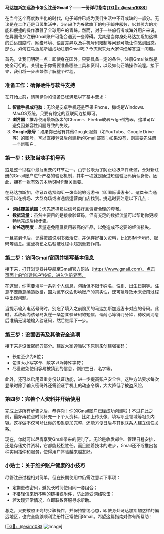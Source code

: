 **马达加斯加远游卡怎么注册Gmail？——一份详尽指南[[TG💪+ @esim1088](https://t.me/s/esim1088)]**

在当今这个高度数字化的时代，电子邮件已成为我们生活中不可或缺的一部分。无论是在工作还是日常生活中，Gmail作为谷歌旗下的电子邮件服务，以其强大的功能和便捷的操作赢得了全球用户的青睐。然而，对于一些旅行者或海外用户来说，在异国他乡注册Gmail账户可能会遇到一些障碍。尤其是当你身处马达加斯加这样的遥远国度时，网络环境、语言差异以及手机号码限制等问题可能让你感到困惑。那么，如何在马达加斯加成功注册Gmail呢？今天就来为大家详细解答这一问题。

首先，让我们明确一点：即使身在国外，只要具备一定的条件，注册Gmail依然是完全可行的。关键在于你需要准备哪些工具和资料，以及如何正确操作流程。接下来，我们将一步步带你了解整个过程。

### **准备工作：确保硬件与软件支持**

在开始之前，请确保你的设备已经满足以下基本要求：

1. **智能手机或电脑**：无论是安卓手机还是苹果iPhone，抑或是Windows、MacOS系统，只要有稳定的互联网连接即可。
2. **浏览器**：推荐使用最新版本的Chrome、Firefox或者Edge浏览器，这样可以避免因兼容性问题导致的失败。
3. **Google账号**：如果你已经有其他Google服务（如YouTube、Google Drive等）的账号，可以直接登录后创建新的Gmail邮箱；如果没有，则需要先注册一个新账户。

### **第一步：获取当地手机号码**

这是整个过程中最为重要的环节之一。由于谷歌为了防止垃圾邮件泛滥，会对新注册的Gmail账户进行严格的验证机制，其中一项就是通过短信验证码确认身份。因此，拥有一张有效的本地SIM卡至关重要。

在马达加斯加，你可以选择购买一张当地的远游卡（即国际漫游卡）。这类卡片通常可以在机场、大型商场或者通信运营商门店找到。挑选时要注意以下几点：

- **网络覆盖范围**：优先选择那些信号良好且资费合理的套餐。
- **数据流量**：虽然主要目的是接收验证码，但有充足的数据流量可以帮助你更顺畅地完成后续步骤。
- **价格透明度**：尽量避免隐藏费用较高的产品，以免造成不必要的经济损失。

一旦拿到卡后，记得按照说明书激活它，并保存好相关资料，比如SIM卡号码、密码等信息。这些将在之后验证过程中起到重要作用。

### **第二步：访问Gmail官网并填写基本信息**

接下来，打开浏览器并导航至Gmail官方网站（https://www.gmail.com）。点击页面上的“创建账户”按钮，进入注册界面。

在这里，你需要填写一系列个人信息，包括但不限于姓名、性别、出生日期等。注意不要随意编造数据，因为这不仅会影响账户的真实性，还可能导致未来使用过程中出现问题。

当提示输入电话号码时，别忘了填入之前购买的马达加斯加远游卡对应的号码。此时，系统会向该号码发送一条包含验证码的短信。请耐心等待几分钟，待收到消息后准确无误地输入验证码，然后继续下一步。

### **第三步：设置密码及其他安全选项**

接下来是设置密码的部分。建议大家遵循以下原则来创建强密码：

- 长度至少为8位；
- 包含大小写字母、数字以及特殊字符；
- 尽量避免使用容易被猜到的信息，例如生日、名字等。

此外，还可以启用双重身份认证功能，进一步提高账户安全性。这种方法要求每次登录时除了输入密码外还需验证手机上的动态令牌，大大降低了被盗风险。

### **第四步：完善个人资料并开始使用**

完成上述所有步骤之后，恭喜你！你的Gmail账户已经成功创建啦！不过在此之前，最好再花点时间补充一下个人资料，比如上传头像、填写职业领域等相关内容。这样做不仅可以让你的形象更加完整，还能方便日后与其他联系人建立信任关系。

现在，你就可以尽情享受Gmail带来的便利了。无论是收发邮件、管理日程安排，还是存储文件资料，它都能轻松胜任。而且随着技术的进步，Gmail还不断推出各种实用插件和服务，使得用户体验越来越友好。

### **小贴士：关于维护账户健康的小技巧**

尽管注册过程相对简单，但在长期使用中仍需注意以下事项：

- 定期更改密码，避免长时间使用同一套组合；
- 不要轻信来历不明的链接或附件，防止遭受网络攻击；
- 若发现异常情况，立即联系客服寻求帮助。

总之，只要按照正确的步骤操作，并保持警惕心态，即使身处马达加斯加这样的偏远地区，也完全能够顺利注册并正常使用Gmail。希望这篇指南对你有所帮助！

[[TG💪+ @esim1088](https://t.me/s/esim1088) ![Image](https://i.postimg.cc/4NQfJmqS/Snipaste-2025-05-13-00-14-12.png)]
